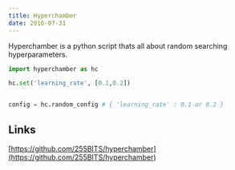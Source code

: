 ```yaml
---
title: Hyperchamber
date: 2016-07-31
---
```


Hyperchamber is a python script thats all about random searching hyperparameters.  


```python
import hyperchamber as hc

hc.set('learning_rate', [0.1,0.2])


config = hc.random_config # { 'learning_rate' : 0.1 or 0.2 }
```


## Links

[https://github.com/255BITS/hyperchamber](https://github.com/255BITS/hyperchamber)
